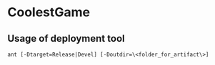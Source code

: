 # CoolestGame
## Usage of deployment tool
`ant [-Dtarget=Release|Devel] [-Doutdir=\<folder_for_artifact\>]`
